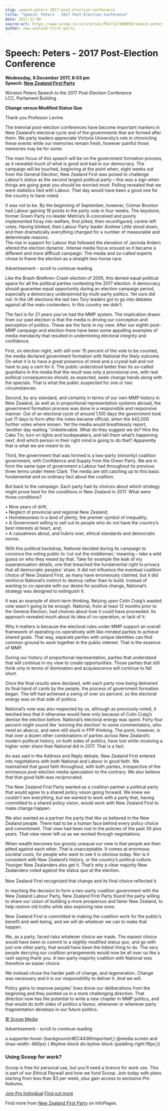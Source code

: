 ```yaml
---
slug: speech-peters-2017-post-election-conference
title: "Speech: Peters - 2017 Post-Election Conference"
date: 2017-12-06
source-url: https://www.scoop.co.nz/stories/PA1712/S00058/speech-peters-2017-post-election-conference.htm
author: new-zealand-first-party
---
```

Speech: Peters - 2017 Post-Election Conference
==============================================

**Wednesday, 6 December 2017, 8:03 pm**  
**Speech: [New Zealand First Party](https://info.scoop.co.nz/New_Zealand_First_Party)**

  
Winston Peters Speech to the 2017 Post-Election Conference  
LCC, Parliament Building

**Change versus Modified Status Quo**

Thank you Professor Levine.

The triennial post-election conferences have become important markers in New Zealand’s electoral cycle and of the governments that are formed after them. We party leaders appreciate Victoria University’s role in chronicling these events while our memories remain fresh, however painful those memories may be for some.

The main focus of this speech will be on the government formation process, as it revealed much of what is good and bad in our democracy. The campaign will be touched, beginning at the point when, eight weeks out from the General Election, New Zealand First was poised to challenge Labour’s status as the second largest political party – this was a sign when things are going great you should be worried most. Polling revealed that we were statistics tied with Labour. That day would have been a good one for the country to have voted.

It was not to be. By the beginning of September, however, Colmar Brunton had Labour gaining 19 points in the party vote in four weeks. The keystone, former Green Party co-leader Metiria’s ill-conceived and poorly implemented foray into welfare, first jolted, then reconfigured, centre-left votes. Having blinked, then Labour Party leader Andrew Little stood down, and then dramatically everything changed for a number of measurable and determinate reasons.  
The rise in support for Labour that followed the elevation of Jacinda Ardern altered the election dynamic. Intense media focus ensued so it became a different and more difficult campaign. The media and so-called experts chose to frame the election as a straight two-horse race.

Advertisement - scroll to continue reading





Like the Brash-Brethren-Crash election of 2005, this denied equal political space for all the political parties contesting the 2017 election. A democracy should guarantee equal opportunity during an election campaign period, especially a democracy underpinned by multi-party politics. Yet ours did not. In the UK elections the last two Tory leaders got to go into debates against all the main contenders. In this country we didn’t.

The fact is for 21 years you’ve had the MMP system. The implication drawn from our past election is that the media is driving our conception and perception of politics. These are the facts in my view. After our eighth post-MMP campaign and election there have been some appalling examples of media mendacity that resulted in undermining electoral integrity and confidence.

First, on election night, with still over 15 percent of the vote to be counted, the media declared government formation with National the likely outcome. On what it is to have a great presence of mind and a crystal ball and not have to pay a cent for it. The public understood better than its so-called guardians in the media that the result was only a provisional one, with real political consequences should, as expected, seats change hands along with the specials. That is what the public suspected for one or two circumstances.

  
Second, by any standard, and certainly in terms of our own MMP history in New Zealand, as well as in proportional representation systems abroad, the government formation process was done in a responsible and responsive manner. Out of an electoral cycle of around 1,100 days the government took just 11 days to form after the votes became official, when the 442,000 further votes where known. Yet the media would breathlessly report, ‘another day waiting.’ Unbelievable. What do they suggest we do? Hire the Cake Tin, turn on lights and loudspeakers, and tell them what’s happening next. And which person in their right mind is going to do that? Apparently that is what we are meant to do.

Third, the government that was formed is a two-party (minority) coalition government, with Confidence and Supply from the Green Party. We are in form the same type of government a Labour had throughout its previous three terms under Helen Clark. The media are still catching up to this basic fundamental and so ordinary fact about the coalition.

But back to the campaign. Each party had its choices about which strategy might prove best for the conditions in New Zealand in 2017. What were those conditions?

• Nine years of drift;  
• Neglect of provincial and regional New Zealand;  
• Homelessness in a land of plenty, the premier symbol of inequality;  
• A Government willing to sell out to people who do not have the country’s best interests at heart, and;  
• A casualness about, and hubris over, ethical standards and democratic norms.

With this political backdrop, National decided during its campaign to convince the voting public to ‘cut out the middleman,’ meaning – take a wild guess on who they meant by that. Take for example the leak of my superannuation details, one that breached the fundamental right to privacy that all democratic peoples’ share. It did not influence the eventual coalition choice of New Zealand First, as many have erroneously claimed, but it did reinforce National’s instinct to destroy rather than to build. Instead of wanting to co-operate with our desire for positive change, National’s strategy was designed to extinguish it.

It was an example of short-term thinking. Relying upon Colin Craig’s wasted vote wasn’t going to be enough. National, from at least 12 months prior to the General Election, had choices about how it could have proceeded. Its approach revealed much about its idea of co-operation, or lack of it.

Why it matters is because the electoral rules under MMP support an overall framework of operating co-operatively with like-minded parties to achieve shared goals. That way, separate parties with unique identities can find common ground to work together in the public interest. That is the essence of MMP.

During our history of proportional representation, parties that understand that will continue in my view to create opportunities. Those parties that still think only in terms of domination and acquiescence will continue to fall short.

Once the final results were declared, with each party now being delivered its final hand of cards by the people, the process of government formation began. The left had achieved a swing of over six percent, so the electoral energy was on that side of politics.

National’s vote was also respected by us, although as previously noted, it leeched less that it otherwise would have only because of Colin Craig’s demise the election before. National’s electoral energy was spent. Forty four percent might sound like ‘winning the election’ to some commentators, who need an abacus, and were still stuck in FPP thinking. The point, however, is that over a dozen other combinations of parties across New Zealand’s modern political history, on both sides of politics, have lost while receiving a higher voter share than National did in 2017. That is a fact.

As was said in the Address and Reply debate, New Zealand First entered into negotiations with both National and Labour in good faith. We maintained that good faith throughout, with both parties, irrespective of the erroneous post-election media speculation to the contrary. We also believe that that good faith was reciprocated.

The New Zealand First Party wanted as a coalition partner a political party that would agree to a shared policy vision going forward. We knew we couldn’t win everything, but we wanted to work with a party that, having committed to a shared policy vision, would work with New Zealand First to make change happen.

We also wanted as a partner the party that like us believed in the New Zealand people. There had to be a human face behind every policy choice and commitment. That view had been lost in the policies of the past 30 plus years. That view never left us as we worked through negotiations.

When wealth becomes too grossly unequal our view is that people are then pitted against each other. That is unacceptable. It comes at enormous societal costs, for people who want to see it is obvious today. Nor is it consistent with New Zealand’s history, or the country’s political culture. Younger New Zealanders also get it. That’s why a clear majority New Zealanders voted against the status quo at the election.  
.  
New Zealand First recognized that change and its final choice reflected it.

In reaching the decision to form a two-party coalition government with the New Zealand Labour Party, New Zealand First Party found the party willing to share our vision of building a more prosperous and fairer New Zealand, to help restore old truths while also exploring new ones.

New Zealand First is committed to making the coalition work for the public’s benefit and well-being, and we will do whatever we can to make that happen.

We, as a party, faced risks whatever choice we made. The easiest choice would have been to commit to a slightly modified status quo, and go with just one other party, that would have been the tidiest thing to do. The very people decrying our coalition arrangements would now be all over us like a rash saying thank you. A two-party majority coalition with National was therefore an easier choice.

We instead chose the harder path of change, and regeneration. Change was necessary and it is our responsibility to deliver it. And we will.

Policy gains to improve peoples’ lives drove our deliberations from the beginning and they pointed us in a more challenging direction. That direction now has the potential to write a new chapter in MMP politics, and that would do both sides of politics a favour, whenever or wherever party fragmentation develops in our future politics.

[© Scoop Media](http://www.scoop.co.nz/about/terms.html)  

Advertisement - scroll to continue reading



a.supporter:hover {background:#EC4438!important;} @media screen and (max-width: 480px) { #byline-block div.byline-block {padding-right:16px;}}

### Using Scoop for work?

Scoop is free for personal use, but you’ll need a licence for work use. This is part of our Ethical Paywall and how we fund Scoop. Join today with plans starting from less than $3 per week, plus gain access to exclusive _Pro_ features.  
  
[Join Pro Individual](https://pro.scoop.co.nz/Individual/?from=ProIn24) [Find out more](https://pro.scoop.co.nz/using-scoop-for-work/?from=ProIn24)

Find more from [New Zealand First Party](https://info.scoop.co.nz/New_Zealand_First_Party) on InfoPages.